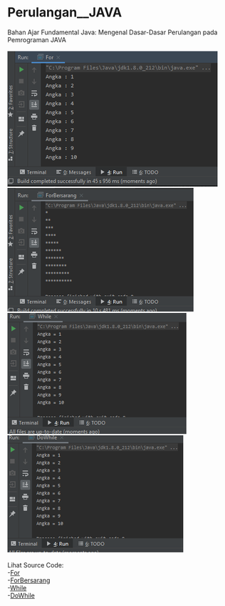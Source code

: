 # Perulangan__JAVA
Bahan Ajar Fundamental Java: Mengenal Dasar-Dasar Perulangan pada Pemrograman JAVA<br><br>
<img src="https://github.com/RizkyKhapidsyah/Perulangan__JAVA/blob/master/results/001.PNG"><br>
<img src="https://github.com/RizkyKhapidsyah/Perulangan__JAVA/blob/master/results/002.PNG"><br>
<img src="https://github.com/RizkyKhapidsyah/Perulangan__JAVA/blob/master/results/003.PNG"><br>
<img src="https://github.com/RizkyKhapidsyah/Perulangan__JAVA/blob/master/results/004.PNG"><br><br>
Lihat Source Code:<br>
-<a href="https://github.com/RizkyKhapidsyah/Perulangan__JAVA/blob/master/src/com/rizkykhapidsyah/javafundamental/perulangan/For.java">For</a><br>
-<a href="https://github.com/RizkyKhapidsyah/Perulangan__JAVA/blob/master/src/com/rizkykhapidsyah/javafundamental/perulangan/ForBersarang.java">ForBersarang</a><br>
-<a href="https://github.com/RizkyKhapidsyah/Perulangan__JAVA/blob/master/src/com/rizkykhapidsyah/javafundamental/perulangan/While.java">While</a><br>
-<a href="https://github.com/RizkyKhapidsyah/Perulangan__JAVA/blob/master/src/com/rizkykhapidsyah/javafundamental/perulangan/DoWhile.java">DoWhile</a>

